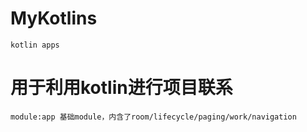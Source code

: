 # MyKotlins
    kotlin apps

# 用于利用kotlin进行项目联系
    module:app 基础module，内含了room/lifecycle/paging/work/navigation
    
